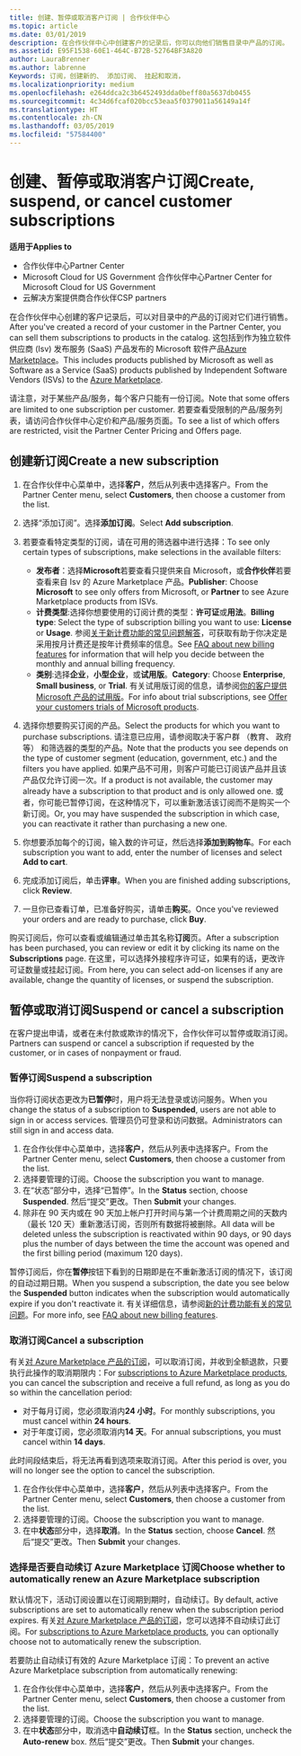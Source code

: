 ```yaml
---
title: 创建、暂停或取消客户订阅 | 合作伙伴中心
ms.topic: article
ms.date: 03/01/2019
description: 在合作伙伴中心中创建客户的记录后，你可以向他们销售目录中产品的订阅。
ms.assetid: E95F1538-60E1-464C-B72B-52764BF3A820
author: LauraBrenner
ms.author: labrenne
Keywords: 订阅，创建新的、 添加订阅、 挂起和取消，
ms.localizationpriority: medium
ms.openlocfilehash: e264ddca2c3b6452493dda0beff80a5637db0455
ms.sourcegitcommit: 4c34d6fcaf020bcc53eaa5f0379011a56149a14f
ms.translationtype: HT
ms.contentlocale: zh-CN
ms.lasthandoff: 03/05/2019
ms.locfileid: "57584400"
---
```

# <a name="create-suspend-or-cancel-customer-subscriptions"></a><span data-ttu-id="50e9c-104">创建、暂停或取消客户订阅</span><span class="sxs-lookup"><span data-stu-id="50e9c-104">Create, suspend, or cancel customer subscriptions</span></span>

<span data-ttu-id="50e9c-105">**适用于**</span><span class="sxs-lookup"><span data-stu-id="50e9c-105">**Applies to**</span></span>

-  <span data-ttu-id="50e9c-106">合作伙伴中心</span><span class="sxs-lookup"><span data-stu-id="50e9c-106">Partner Center</span></span>
-  <span data-ttu-id="50e9c-107">Microsoft Cloud for US Government 合作伙伴中心</span><span class="sxs-lookup"><span data-stu-id="50e9c-107">Partner Center for Microsoft Cloud for US Government</span></span>
-  <span data-ttu-id="50e9c-108">云解决方案提供商合作伙伴</span><span class="sxs-lookup"><span data-stu-id="50e9c-108">CSP partners</span></span>

<span data-ttu-id="50e9c-109">在合作伙伴中心创建的客户记录后，可以对目录中的产品的订阅对它们进行销售。</span><span class="sxs-lookup"><span data-stu-id="50e9c-109">After you've created a record of your customer in the Partner Center, you can sell them subscriptions to products in the catalog.</span></span> <span data-ttu-id="50e9c-110">这包括到作为独立软件供应商 (Isv) 发布服务 (SaaS) 产品发布的 Microsoft 软件产品[Azure Marketplace](https://azuremarketplace.microsoft.com/marketplace)。</span><span class="sxs-lookup"><span data-stu-id="50e9c-110">This includes products published by Microsoft as well as Software as a Service (SaaS) products published by Independent Software Vendors (ISVs) to the [Azure Marketplace](https://azuremarketplace.microsoft.com/marketplace).</span></span> 

<span data-ttu-id="50e9c-111">请注意，对于某些产品/服务，每个客户只能有一份订阅。</span><span class="sxs-lookup"><span data-stu-id="50e9c-111">Note that some offers are limited to one subscription per customer.</span></span> <span data-ttu-id="50e9c-112">若要查看受限制的产品/服务列表，请访问合作伙伴中心定价和产品/服务页面。</span><span class="sxs-lookup"><span data-stu-id="50e9c-112">To see a list of which offers are restricted, visit the Partner Center Pricing and Offers page.</span></span> 


## <a name="create-a-new-subscription"></a><span data-ttu-id="50e9c-113">创建新订阅</span><span class="sxs-lookup"><span data-stu-id="50e9c-113">Create a new subscription</span></span>

1. <span data-ttu-id="50e9c-114">在合作伙伴中心菜单中，选择**客户**，然后从列表中选择客户。</span><span class="sxs-lookup"><span data-stu-id="50e9c-114">From the Partner Center menu, select **Customers**, then choose a customer from the list.</span></span>

2. <span data-ttu-id="50e9c-115">选择“添加订阅”。选择**添加订阅**。</span><span class="sxs-lookup"><span data-stu-id="50e9c-115">Select **Add subscription**.</span></span>

3. <span data-ttu-id="50e9c-116">若要查看特定类型的订阅，请在可用的筛选器中进行选择：</span><span class="sxs-lookup"><span data-stu-id="50e9c-116">To see only certain types of subscriptions, make selections in the available filters:</span></span>
   - <span data-ttu-id="50e9c-117">**发布者**：选择**Microsoft**若要查看只提供来自 Microsoft，或**合作伙伴**若要查看来自 Isv 的 Azure Marketplace 产品。</span><span class="sxs-lookup"><span data-stu-id="50e9c-117">**Publisher**: Choose **Microsoft** to see only offers from Microsoft, or **Partner** to see Azure Marketplace products from ISVs.</span></span>
   - <span data-ttu-id="50e9c-118">**计费类型**:选择你想要使用的订阅计费的类型：**许可证**或**用法**。</span><span class="sxs-lookup"><span data-stu-id="50e9c-118">**Billing type**: Select the type of subscription billing you want to use: **License** or **Usage**.</span></span> <span data-ttu-id="50e9c-119">参阅[关于新计费功能的常见问题解答](faq-about-new-billing-features.md)，可获取有助于你决定是采用按月计费还是按年计费频率的信息。</span><span class="sxs-lookup"><span data-stu-id="50e9c-119">See [FAQ about new billing features](faq-about-new-billing-features.md) for information that will help you decide between the monthly and annual billing frequency.</span></span>
   - <span data-ttu-id="50e9c-120">**类别**:选择**企业**，**小型企业**，或**试用版**。</span><span class="sxs-lookup"><span data-stu-id="50e9c-120">**Category**: Choose **Enterprise**, **Small business**, or **Trial**.</span></span> <span data-ttu-id="50e9c-121">有关试用版订阅的信息，请参阅[你的客户提供 Microsoft 产品的试用版](offer-your-customers-trials-of-microsoft-products.md)。</span><span class="sxs-lookup"><span data-stu-id="50e9c-121">For info about trial subscriptions, see [Offer your customers trials of Microsoft products](offer-your-customers-trials-of-microsoft-products.md).</span></span>

4. <span data-ttu-id="50e9c-122">选择你想要购买订阅的产品。</span><span class="sxs-lookup"><span data-stu-id="50e9c-122">Select the products for which you want to purchase subscriptions.</span></span> <span data-ttu-id="50e9c-123">请注意已应用，请参阅取决于客户群 （教育、 政府等） 和筛选器的类型的产品。</span><span class="sxs-lookup"><span data-stu-id="50e9c-123">Note that the products you see depends on the type of customer segment (education, government, etc.) and the filters you have applied.</span></span> <span data-ttu-id="50e9c-124">如果产品不可用，则客户可能已订阅该产品并且该产品仅允许订阅一次。</span><span class="sxs-lookup"><span data-stu-id="50e9c-124">If a product is not available, the customer may already have a subscription to that product and is only allowed one.</span></span> <span data-ttu-id="50e9c-125">或者，你可能已暂停订阅，在这种情况下，可以重新激活该订阅而不是购买一个新订阅。</span><span class="sxs-lookup"><span data-stu-id="50e9c-125">Or, you may have suspended the subscription in which case, you can reactivate it rather than purchasing a new one.</span></span>

5. <span data-ttu-id="50e9c-126">你想要添加每个的订阅，输入数的许可证，然后选择**添加到购物车**。</span><span class="sxs-lookup"><span data-stu-id="50e9c-126">For each subscription you want to add, enter the number of licenses and select **Add to cart**.</span></span>

6. <span data-ttu-id="50e9c-127">完成添加订阅后，单击**评审**。</span><span class="sxs-lookup"><span data-stu-id="50e9c-127">When you are finished adding subscriptions, click **Review**.</span></span>

7. <span data-ttu-id="50e9c-128">一旦你已查看订单，已准备好购买，请单击**购买**。</span><span class="sxs-lookup"><span data-stu-id="50e9c-128">Once you've reviewed your orders and are ready to purchase, click **Buy**.</span></span>

<span data-ttu-id="50e9c-129">购买订阅后，你可以查看或编辑通过单击其名称**订阅**页。</span><span class="sxs-lookup"><span data-stu-id="50e9c-129">After a subscription has been purchased, you can review or edit it by clicking its name on the **Subscriptions** page.</span></span> <span data-ttu-id="50e9c-130">在这里，可以选择外接程序许可证，如果有的话，更改许可证数量或挂起订阅。</span><span class="sxs-lookup"><span data-stu-id="50e9c-130">From here, you can select add-on licenses if any are available, change the quantity of licenses, or suspend the subscription.</span></span>


## <a name="suspend-or-cancel-a-subscription"></a><span data-ttu-id="50e9c-131">暂停或取消订阅</span><span class="sxs-lookup"><span data-stu-id="50e9c-131">Suspend or cancel a subscription</span></span>

<span data-ttu-id="50e9c-132">在客户提出申请，或者在未付款或欺诈的情况下，合作伙伴可以暂停或取消订阅。</span><span class="sxs-lookup"><span data-stu-id="50e9c-132">Partners can suspend or cancel a subscription if requested by the customer, or in cases of nonpayment or fraud.</span></span>

### <a name="suspend-a-subscription"></a><span data-ttu-id="50e9c-133">暂停订阅</span><span class="sxs-lookup"><span data-stu-id="50e9c-133">Suspend a subscription</span></span>

<span data-ttu-id="50e9c-134">当你将订阅状态更改为**已暂停**时，用户将无法登录或访问服务。</span><span class="sxs-lookup"><span data-stu-id="50e9c-134">When you change the status of a subscription to **Suspended**, users are not able to sign in or access services.</span></span> <span data-ttu-id="50e9c-135">管理员仍可登录和访问数据。</span><span class="sxs-lookup"><span data-stu-id="50e9c-135">Administrators can still sign in and access data.</span></span>

1.  <span data-ttu-id="50e9c-136">在合作伙伴中心菜单中，选择**客户**，然后从列表中选择客户。</span><span class="sxs-lookup"><span data-stu-id="50e9c-136">From the Partner Center menu, select **Customers**, then choose a customer from the list.</span></span>
2.  <span data-ttu-id="50e9c-137">选择要管理的订阅。</span><span class="sxs-lookup"><span data-stu-id="50e9c-137">Choose the subscription you want to manage.</span></span>
3.  <span data-ttu-id="50e9c-138">在“状态”部分中，选择“已暂停”。</span><span class="sxs-lookup"><span data-stu-id="50e9c-138">In the **Status** section, choose **Suspended**.</span></span> <span data-ttu-id="50e9c-139">然后“提交”更改。</span><span class="sxs-lookup"><span data-stu-id="50e9c-139">Then **Submit** your changes.</span></span>
4.  <span data-ttu-id="50e9c-140">除非在 90 天内或在 90 天加上帐户打开时间与第一个计费周期之间的天数内（最长 120 天）重新激活订阅，否则所有数据将被删除。</span><span class="sxs-lookup"><span data-stu-id="50e9c-140">All data will be deleted unless the subscription is reactivated within 90 days, or 90 days plus the number of days between the time the account was opened and the first billing period (maximum 120 days).</span></span>

<span data-ttu-id="50e9c-141">暂停订阅后，你在**暂停**按钮下看到的日期即是在不重新激活订阅的情况下，该订阅的自动过期日期。</span><span class="sxs-lookup"><span data-stu-id="50e9c-141">When you suspend a subscription, the date you see below the **Suspended** button indicates when the subscription would automatically expire if you don't reactivate it.</span></span> <span data-ttu-id="50e9c-142">有关详细信息，请参阅[新的计费功能有关的常见问题](faq-about-new-billing-features.md)。</span><span class="sxs-lookup"><span data-stu-id="50e9c-142">For more info, see [FAQ about new billing features](faq-about-new-billing-features.md).</span></span>

### <a name="cancel-a-subscription"></a><span data-ttu-id="50e9c-143">取消订阅</span><span class="sxs-lookup"><span data-stu-id="50e9c-143">Cancel a subscription</span></span>

<span data-ttu-id="50e9c-144">有关[对 Azure Marketplace 产品的订阅](sell-marketplace-products.md)，可以取消订阅，并收到全额退款，只要执行此操作的取消期限内：</span><span class="sxs-lookup"><span data-stu-id="50e9c-144">For [subscriptions to Azure Marketplace products](sell-marketplace-products.md), you can cancel the subscription and receive a full refund, as long as you do so within the cancellation period:</span></span> 

- <span data-ttu-id="50e9c-145">对于每月订阅，您必须取消内**24 小时**。</span><span class="sxs-lookup"><span data-stu-id="50e9c-145">For monthly subscriptions, you must cancel within **24 hours**.</span></span>
- <span data-ttu-id="50e9c-146">对于年度订阅，您必须取消内**14 天**。</span><span class="sxs-lookup"><span data-stu-id="50e9c-146">For annual subscriptions, you must cancel within **14 days**.</span></span>

<span data-ttu-id="50e9c-147">此时间段结束后，将无法再看到选项来取消订阅。</span><span class="sxs-lookup"><span data-stu-id="50e9c-147">After this period is over, you will no longer see the option to cancel the subscription.</span></span>

1.  <span data-ttu-id="50e9c-148">在合作伙伴中心菜单中，选择**客户**，然后从列表中选择客户。</span><span class="sxs-lookup"><span data-stu-id="50e9c-148">From the Partner Center menu, select **Customers**, then choose a customer from the list.</span></span>
2.  <span data-ttu-id="50e9c-149">选择要管理的订阅。</span><span class="sxs-lookup"><span data-stu-id="50e9c-149">Choose the subscription you want to manage.</span></span>
3.  <span data-ttu-id="50e9c-150">在中**状态**部分中，选择**取消**。</span><span class="sxs-lookup"><span data-stu-id="50e9c-150">In the **Status** section, choose **Cancel**.</span></span> <span data-ttu-id="50e9c-151">然后“提交”更改。</span><span class="sxs-lookup"><span data-stu-id="50e9c-151">Then **Submit** your changes.</span></span>

### <a name="choose-whether-to-automatically-renew-an-azure-marketplace-subscription"></a><span data-ttu-id="50e9c-152">选择是否要自动续订 Azure Marketplace 订阅</span><span class="sxs-lookup"><span data-stu-id="50e9c-152">Choose whether to automatically renew an Azure Marketplace subscription</span></span>

<span data-ttu-id="50e9c-153">默认情况下，活动订阅设置以在订阅期到期时，自动续订。</span><span class="sxs-lookup"><span data-stu-id="50e9c-153">By default, active subscriptions are set to automatically renew when the subscription period expires.</span></span> <span data-ttu-id="50e9c-154">有关[对 Azure Marketplace 产品的订阅](sell-marketplace-products.md)，您可以选择不自动续订此订阅。</span><span class="sxs-lookup"><span data-stu-id="50e9c-154">For [subscriptions to Azure Marketplace products](sell-marketplace-products.md), you can optionally choose not to automatically renew the subscription.</span></span>

<span data-ttu-id="50e9c-155">若要防止自动续订有效的 Azure Marketplace 订阅：</span><span class="sxs-lookup"><span data-stu-id="50e9c-155">To prevent an active Azure Marketplace subscription from automatically renewing:</span></span>

1.  <span data-ttu-id="50e9c-156">在合作伙伴中心菜单中，选择**客户**，然后从列表中选择客户。</span><span class="sxs-lookup"><span data-stu-id="50e9c-156">From the Partner Center menu, select **Customers**, then choose a customer from the list.</span></span>
2.  <span data-ttu-id="50e9c-157">选择要管理的订阅。</span><span class="sxs-lookup"><span data-stu-id="50e9c-157">Choose the subscription you want to manage.</span></span>
3.  <span data-ttu-id="50e9c-158">在中**状态**部分中，取消选中**自动续订**框。</span><span class="sxs-lookup"><span data-stu-id="50e9c-158">In the **Status** section, uncheck the **Auto-renew** box.</span></span> <span data-ttu-id="50e9c-159">然后“提交”更改。</span><span class="sxs-lookup"><span data-stu-id="50e9c-159">Then **Submit** your changes.</span></span>


 



